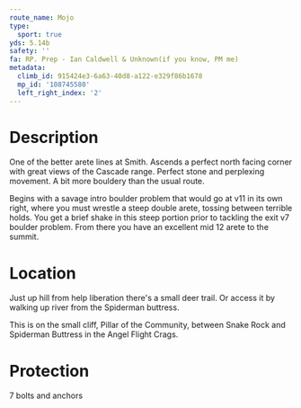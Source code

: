 ```yaml
---
route_name: Mojo
type:
  sport: true
yds: 5.14b
safety: ''
fa: RP. Prep - Ian Caldwell & Unknown(if you know, PM me)
metadata:
  climb_id: 915424e3-6a63-40d8-a122-e329f86b1678
  mp_id: '108745580'
  left_right_index: '2'
---
```

# Description
One of the better arete lines at Smith. Ascends a perfect north facing corner with great views of the Cascade range. Perfect stone and perplexing movement. A bit more bouldery than the usual route.

Begins with a savage intro boulder problem that would go at v11 in its own right, where you must wrestle a steep double arete, tossing between terrible holds. You get a brief shake in this steep portion prior to tackling the exit v7 boulder problem. From there you have an excellent mid 12 arete to the summit.

# Location
Just up hill from help liberation there's a small deer trail. Or access it by walking up river from the Spiderman buttress.

This is on the small cliff, Pillar of the Community, between Snake Rock and Spiderman Buttress in the Angel Flight Crags.

# Protection
7 bolts and anchors
